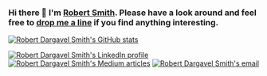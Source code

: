 ### Hi there 👋 I'm [Robert Smith](https://teticio.github.io). Please have a look around and feel free to [drop me a line](mailto:teticio@gmail.com) if you find anything interesting. 

[![Robert Dargavel Smith's GitHub stats](https://github-readme-stats.vercel.app/api?username=teticio&show_icons=true&theme=dracula&count_private=true&include_all_commits=true)](https://github.com/anuraghazra/github-readme-stats)

[![Robert Dargavel Smith's LinkedIn profile](https://img.shields.io/badge/LinkedIn-0077B5?style=for-the-badge&logo=linkedin&logoColor=white)](https://www.linkedin.com/in/attentioncoach/) [![Robert Dargavel Smith's Medium articles](https://img.shields.io/badge/Medium-12100E?style=for-the-badge&logo=medium&logoColor=white)](https://teticio.medium.com/) [![Robert Dargavel Smith's email](https://img.shields.io/badge/Gmail-D14836?style=for-the-badge&logo=gmail&logoColor=white)](mailto:teticio@gmail.com)

<!--
**teticio/teticio** is a ✨ _special_ ✨ repository because its `README.md` (this file) appears on your GitHub profile.

Here are some ideas to get you started:

- 🔭 I’m currently working on ...
- 🌱 I’m currently learning ...
- 👯 I’m looking to collaborate on ...
- 🤔 I’m looking for help with ...
- 💬 Ask me about ...
- 📫 How to reach me: ...
- 😄 Pronouns: ...
- ⚡ Fun fact: ...
-->
